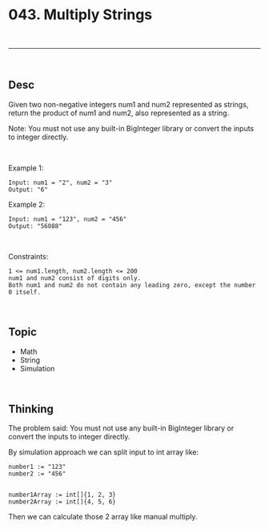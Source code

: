 # 043. Multiply Strings

<br>

---

<br>


## Desc 

Given two non-negative integers num1 and num2 represented as strings, return the product of num1 and num2, also represented as a string.

Note: You must not use any built-in BigInteger library or convert the inputs to integer directly.

<br>

Example 1:

```
Input: num1 = "2", num2 = "3"
Output: "6"
```


Example 2:

```
Input: num1 = "123", num2 = "456"
Output: "56088"
```

<br>

Constraints:

```
1 <= num1.length, num2.length <= 200
num1 and num2 consist of digits only.
Both num1 and num2 do not contain any leading zero, except the number 0 itself.
```

<br>

## Topic

* Math
* String
* Simulation


<br>

## Thinking

The problem said: You must not use any built-in BigInteger library or convert the inputs to integer directly.

By simulation approach we can split input to int array like:

```
number1 := "123"
number2 := "456"


number1Array := int[]{1, 2, 3}
number2Array := int[]{4, 5, 6}
```

Then we can calculate those 2 array like manual multiply.


